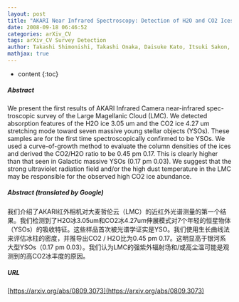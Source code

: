 ```yaml
---
layout: post
title: "AKARI Near Infrared Spectroscopy: Detection of H2O and CO2 Ices toward Young Stellar Objects in the Large Magellanic Cloud"
date: 2008-09-18 06:46:52
categories: arXiv_CV
tags: arXiv_CV Survey Detection
author: Takashi Shimonishi, Takashi Onaka, Daisuke Kato, Itsuki Sakon, Yoshifusa Ita, Akiko Kawamura, Hidehiro Kaneda
mathjax: true
---
```


* content
{:toc}

##### Abstract
We present the first results of AKARI Infrared Camera near-infrared spec- troscopic survey of the Large Magellanic Cloud (LMC). We detected absorption features of the H2O ice 3.05 um and the CO2 ice 4.27 um stretching mode toward seven massive young stellar objects (YSOs). These samples are for the first time spectroscopically confirmed to be YSOs. We used a curve-of-growth method to evaluate the column densities of the ices and derived the CO2/H2O ratio to be 0.45 pm 0.17. This is clearly higher than that seen in Galactic massive YSOs (0.17 pm 0.03). We suggest that the strong ultraviolet radiation field and/or the high dust temperature in the LMC may be responsible for the observed high CO2 ice abundance.

##### Abstract (translated by Google)
我们介绍了AKARI红外相机对大麦哲伦云（LMC）的近红外光谱测量的第一个结果。我们检测到了H2O冰3.05um和CO2冰4.27um伸展模式对7个年轻的恒星物体（YSOs）的吸收特征。这些样品首次被光谱学证实是YSO。我们使用生长曲线法来评估冰柱的密度，并推导出CO2 / H2O比为0.45 pm 0.17。这明显高于银河系大型YSOs（0.17 pm 0.03）。我们认为LMC的强紫外辐射场和/或高尘温可能是观测到的高CO2冰丰度的原因。

##### URL
[https://arxiv.org/abs/0809.3073](https://arxiv.org/abs/0809.3073)

